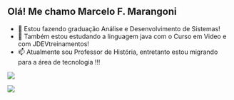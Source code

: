 ## Olá! Me chamo Marcelo F. Marangoni

- 🔭 Estou fazendo graduação Análise e Desenvolvimento de Sistemas!
- 👯 Também estou estudando a linguagem java com o Curso em Video e com JDEVtreinamentos!
- 📫 Atualmente sou Professor de História, entretanto estou migrando para a área de tecnologia !!!

 <div> 
 
  <a href="https://instagram.com/marcelo_fmarangoni" target="_blank"><img src="https://img.shields.io/badge/-Instagram-%23E4405F?style=for-the-badge&logo=instagram&logoColor=white" target="_blank"></a>
 
  <a href="https://www.linkedin.com/in/marcelofmarangoni/" target="_blank"><img src="https://img.shields.io/badge/-LinkedIn-%230077B5?style=for-the-badge&logo=linkedin&logoColor=white" target="_blank"></a> 

 
  
</div>

